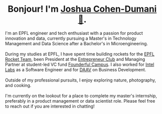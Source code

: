 <h1 align="center"> Bonjour! I'm <a href="https://in.linkedin.com/in/joshua-cohen-dumani/"><b>Joshua Cohen-Dumani 👋</b></a>.</h1>

<p>I'm an EPFL engineer and tech enthusiast with a passion for product innovation and data, currently pursuing a Master's in Technology Management and Data Science after a Bachelor's in Microengineering.
</br></br>
During my studies at EPFL, I have spent time building rockets for the <a href="https://epflrocketteam.ch/" target="_blank" rel="noopener noreferrer">EPFL Rocket Team</a>, been President at the <a href="https://www.ec-epfl-unil.org/" target="_blank" rel="noopener noreferrer">Entrepreneur Club</a> and Managing Partner at student-led VC fund <a href="https://www.campus.founderful.com/" target="_blank" rel="noopener noreferrer">Founderful Campus</a>. I also worked for <a href="https://www.intel.com/content/www/us/en/research/neuromorphic-computing.html" target="_blank" rel="noopener noreferrer">Intel Labs</a> as a Software Engineer and for <a href="https://www.daav.ch/" target="_blank" rel="noopener noreferrer">DAAV</a> on Business Development.
</br></br>
Outside of my professional pursuits, I enjoy exploring nature, photography, and cooking.
</br></br>
I'm currently on the lookout for a place to complete my master's internship, preferably in a product management or data scientist role. Please feel free to reach out if you are interested in chatting!</p>
<!--
**j0shcd/j0shcd** is a ✨ _special_ ✨ repository because its `README.md` (this file) appears on your GitHub profile.

Here are some ideas to get you started:

- 🔭 I’m currently working on ...
- 🌱 I’m currently learning ...
- 👯 I’m looking to collaborate on ...
- 🤔 I’m looking for help with ...
- 💬 Ask me about ...
- 📫 How to reach me: ...
- 😄 Pronouns: ...
- ⚡ Fun fact: ...
-->
